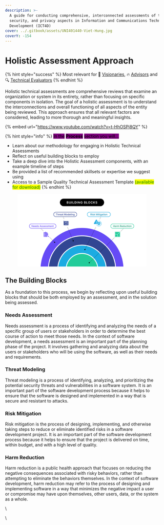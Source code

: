 ```yaml
---
description: >-
  A guide for conducting comprehensive, interconnected assessments of technical,
  security, and privacy aspects in Information and Communications Technology for
  Development (ICT4D)
cover: ../.gitbook/assets/UNI401440-Viet-Hung.jpg
coverY: -154
---
```


# Holistic Assessment Approach

{% hint style="success" %}
Most relevant for 💭 [Visionaries](../get-started.md#visioning), 🔥 [Advisors](../get-started.md#advising) and 🔍 [Technical Evaluators](../get-started.md#evaluating)
{% endhint %}

Holistic technical assessments are comprehensive reviews that examine an organization or system in its entirety, rather than focusing on specific components in isolation. The goal of a holistic assessment is to understand the interconnections and overall functioning of all aspects of the entity being reviewed. This approach ensures that all relevant factors are considered, leading to more thorough and meaningful insights.

{% embed url="https://www.youtube.com/watch?v=t-HhOSPj8QY" %}

{% hint style="info" %}
<mark style="background-color:purple;">In the</mark> <mark style="background-color:purple;"></mark><mark style="background-color:purple;">**Process**</mark> <mark style="background-color:purple;"></mark><mark style="background-color:purple;">section you will...</mark>

* Learn about our methodology for engaging in Holistic Technical Assessments
* Reflect on useful building blocks to employ
* Take a deep dive into the Holistic Assessment components, with an example timeline of steps&#x20;
* Be provided a list of recommended skillsets or expertise we suggest using
* Access to a Sample Quality Technical Assessment Template <mark style="color:green;">(available for download)</mark>
{% endhint %}



<figure><img src="../.gitbook/assets/building blocks.png" alt=""><figcaption></figcaption></figure>

## The Building Blocks

As a foundation to this process, we begin by reflecting upon useful building blocks that should be both employed by an assessment, and in the solution being assessed.

### Needs Assessment

Needs assessment is a process of identifying and analyzing the needs of a specific group of users or stakeholders in order to determine the best course of action to meet those needs. In the context of software development, a needs assessment is an important part of the planning phase of the project. It involves gathering and analyzing data about the users or stakeholders who will be using the software, as well as their needs and requirements.

### Threat Modeling

Threat modeling is a process of identifying, analyzing, and prioritizing the potential security threats and vulnerabilities in a software system. It is an important part of the software development process because it helps to ensure that the software is designed and implemented in a way that is secure and resistant to attacks.

### Risk Mitigation

Risk mitigation is the process of designing, implementing, and otherwise taking steps to reduce or eliminate identified risks in a software development project. It is an important part of the software development process because it helps to ensure that the project is delivered on time, within budget, and with a high level of quality.

### Harm Reduction

Harm reduction is a public health approach that focuses on reducing the negative consequences associated with risky behaviors, rather than attempting to eliminate the behaviors themselves. In the context of software development, harm reduction may refer to the process of designing and implementing software in a way that minimizes the negative impact a user or compromise may have upon themselves, other users, data, or the system as a whole.

\


\


